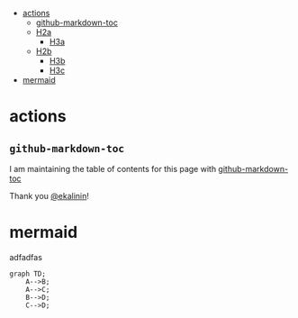 <!--ts-->
* [actions](#actions)
   * [github-markdown-toc](#github-markdown-toc)
   * [H2a](#h2a)
      * [H3a](#h3a)
   * [H2b](#h2b)
      * [H3b](#h3b)
      * [H3c](#h3c)
* [mermaid](#mermaid)
<!--te-->


<!--
**michaeldallen/michaeldallen** is a ✨ _special_ ✨ repository because its `README.md` (this file) appears on your GitHub profile.

Here are some ideas to get you started:

- 🔭 I’m currently working on ...
- 🌱 I’m currently learning ...
- 👯 I’m looking to collaborate on ...
- 🤔 I’m looking for help with ...
- 💬 Ask me about ...
- 📫 How to reach me: ...
- 😄 Pronouns: ...
- ⚡ Fun fact: ...
-->

# actions

## `github-markdown-toc`

I am maintaining the table of contents for this page with [github-markdown-toc](https://github.com/ekalinin/github-markdown-toc.git)

Thank you [@ekalinin](https://github.com/ekalinin)!



# mermaid

adfadfas

```mermaid
graph TD;
    A-->B;
    A-->C;
    B-->D;
    C-->D;
```


